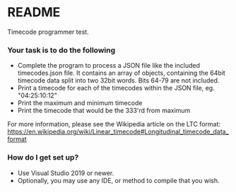 # README #

Timecode programmer test.

### Your task is to do the following ###

 * Complete the program to process a JSON file like the included timecodes.json file. It contains an array of objects, containing the 64bit timecode data split into two 32bit words.  Bits 64-79 are not included.
 * Print a timecode for each of the timecodes within the JSON file, eg. "04:25:10:12"
 * Print the maximum and minimum timecode
 * Print the timecode that would be the 333'rd from maximum

For more information, please see the Wikipedia article on the LTC format:
https://en.wikipedia.org/wiki/Linear_timecode#Longitudinal_timecode_data_format

### How do I get set up? ###

* Use Visual Studio 2019 or newer.
* Optionally, you may use any IDE, or method to compile that you wish.
